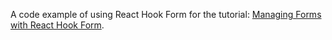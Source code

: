 A code example of using React Hook Form for the tutorial: [Managing Forms with React Hook Form](https://claritydev.net/blog/managing-forms-with-react-hook-form).